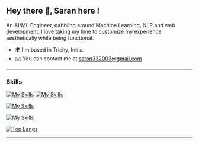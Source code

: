 ## Hey there 👋, Saran here !

An AI/ML Engineer, dabbling around Machine Learning, NLP and web development. I love taking my time to customize my experience aesthetically while being functional.

* 🌍  I'm based in Trichy, India.
* ✉️  You can contact me at [saran332003@gmail.com](mailto:saran332003@gmail.com)

---

### Skills
[![My Skills](https://skillicons.dev/icons?i=nextjs&theme=light)](https://skillicons.dev)
[![My Skills](https://skillicons.dev/icons?i=prisma,react,html,css,tailwind,ts&theme=dark)](https://skillicons.dev)

[![My Skills](https://skillicons.dev/icons?i=python,tensorflow,&theme=dark)](https://skillicons.dev)

[![My Skills](https://skillicons.dev/icons?i=git,github,ubuntu,&theme=dark)](https://skillicons.dev)


[![Top Langs](https://github-readme-stats.vercel.app/api/top-langs/?username=Jackdrakes&layout=compact&theme=github_dark)]()

---
<!--
**Jackdrakes/Jackdrakes** is a ✨ _special_ ✨ repository because its `README.md` (this file) appears on your GitHub profile.

Here are some ideas to get you started:

- 🔭 I’m currently working on ...
- 🌱 I’m currently learning ...
- 👯 I’m looking to collaborate on ...
- 🤔 I’m looking for help with ...
- 💬 Ask me about ...
- 📫 How to reach me: ...
- 😄 Pronouns: ...
- ⚡ Fun fact: ...
-->
